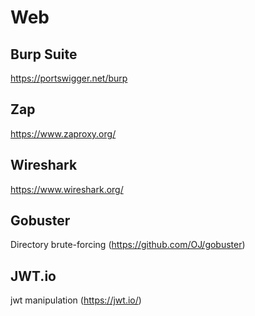 # Web
## Burp Suite
https://portswigger.net/burp
## Zap
https://www.zaproxy.org/
## Wireshark
https://www.wireshark.org/
## Gobuster
Directory brute-forcing (https://github.com/OJ/gobuster)
## JWT.io
jwt manipulation (https://jwt.io/)
